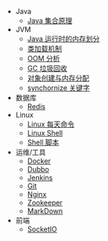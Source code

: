 - Java
	- [Java 集合原理](study/java/array.md)
- JVM
	- [Java 运行时的内存划分](study/jvm/runMemery.md)
	- [类加载机制](study/jvm/classLoader.md)
	- [OOM 分析](study/jvm/oom.md)	
	- [GC 垃圾回收](study/jvm/gc.md)
	- [对象创建与内存分配](study/jvm/newObject.md)
	- [synchornize 关键字](study/jvm/synchronize.md)
- 数据库
	- [Redis](study/db/redis.md)
- Linux
	- [Linux 每天命令](study/Linux/linuxCommand.md)
	- [Linux Shell](study/Linux/shell.md)
	- [Shell 脚本](study/Linux/shellScript.md)
- 运维/工具
	- [Docker](study/utils/docker.md)
	- [Dubbo](study/utils/dubbo.md)
	- [Jenkins](study/utils/jenkins.md)
	- [Git](study/utils/git.md)
	- [Nginx](study/utils/nginx.md)
	- [Zookeeper](study/utils/zookeeper.md)
	- [MarkDown](study/utils/markDown.md)
- 前端
	- [SocketIO](study/front/websocket.md)
